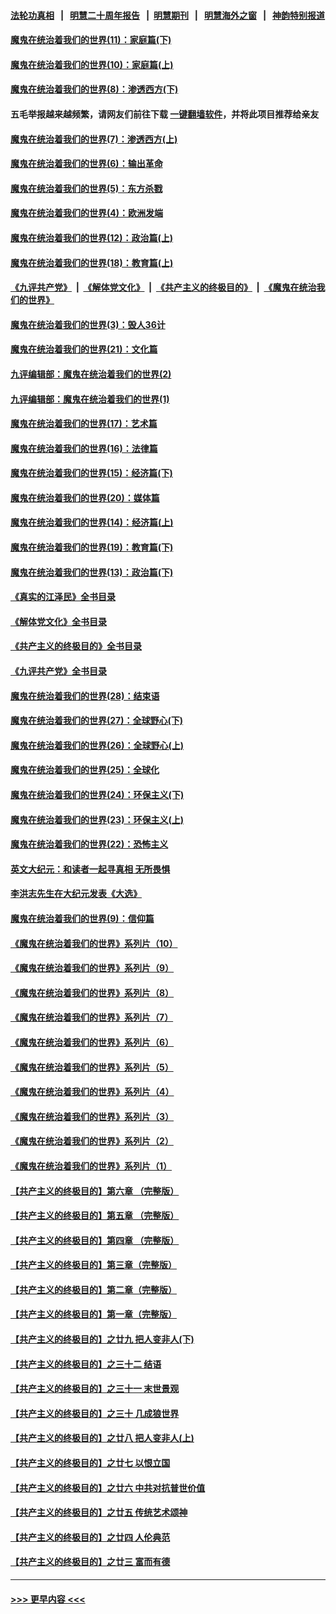 #### [法轮功真相](https://github.com/gfw-breaker/truth/blob/master/README.md?t=0) &nbsp;&nbsp;|&nbsp;&nbsp; [明慧二十周年报告](https://github.com/gfw-breaker/mh-reports/blob/master/README.md?t=0) &nbsp;&nbsp;|&nbsp;&nbsp;[明慧期刊](https://github.com/gfw-breaker/mh-qikan) &nbsp;&nbsp;|&nbsp;&nbsp; [明慧海外之窗](https://github.com/gfw-breaker/mh-news/blob/master/README.md?t=0) &nbsp;&nbsp;|&nbsp;&nbsp; [神韵特别报道](https://github.com/gfw-breaker/mh-news/blob/master/shenyun.md?t=0)
#### [魔鬼在统治着我们的世界(11)：家庭篇(下)](../pages/nsc422/n10440961.md?t=11190650) 
#### [魔鬼在统治着我们的世界(10)：家庭篇(上)](../pages/nsc422/n10435448.md?t=11190650) 
#### [魔鬼在统治着我们的世界(8)：渗透西方(下)](../pages/nsc422/n10429603.md?t=11190650) 
#### 五毛举报越来越频繁，请网友们前往下载 [一键翻墙软件](https://github.com/gfw-breaker/ssr-accounts)，并将此项目推荐给亲友
#### [魔鬼在统治着我们的世界(7)：渗透西方(上)](../pages/nsc422/n10426013.md?t=11190650) 
#### [魔鬼在统治着我们的世界(6)：输出革命](../pages/nsc422/n10421536.md?t=11190650) 
#### [魔鬼在统治着我们的世界(5)：东方杀戮](../pages/nsc422/n10417707.md?t=11190650) 
#### [魔鬼在统治着我们的世界(4)：欧洲发端](../pages/nsc422/n10414890.md?t=11190650) 
#### [魔鬼在统治着我们的世界(12)：政治篇(上)](../pages/nsc422/n10444576.md?t=11190650) 
#### [魔鬼在统治着我们的世界(18)：教育篇(上)](../pages/nsc422/n10526970.md?t=11190650) 
#### [《九评共产党》](https://github.com/begood0513/9ping.md/blob/master/README.md) &nbsp;|&nbsp; [《解体党文化》](../../../../jtdwh.md/blob/master/README.md)  &nbsp;|&nbsp; [《共产主义的终极目的》](../../../../gczydzjmd.md/blob/master/README.md) &nbsp;|&nbsp; [《魔鬼在统治我们的世界》](../../../../mgztzwmdsj.md/blob/master/README.md) 
#### [魔鬼在统治着我们的世界(3)：毁人36计](../pages/nsc422/n10411583.md?t=11190650) 
#### [魔鬼在统治着我们的世界(21)：文化篇](../pages/nsc422/n10597706.md?t=11190650) 
#### [九评编辑部：魔鬼在统治着我们的世界(2)](../pages/nsc422/n10410036.md?t=11190650) 
#### [九评编辑部：魔鬼在统治着我们的世界(1)](../pages/nsc422/n10406825.md?t=11190650) 
#### [魔鬼在统治着我们的世界(17)：艺术篇](../pages/nsc422/n10499093.md?t=11190650) 
#### [魔鬼在统治着我们的世界(16)：法律篇](../pages/nsc422/n10485969.md?t=11190650) 
#### [魔鬼在统治着我们的世界(15)：经济篇(下)](../pages/nsc422/n10469975.md?t=11190650) 
#### [魔鬼在统治着我们的世界(20)：媒体篇](../pages/nsc422/n10586579.md?t=11190650) 
#### [魔鬼在统治着我们的世界(14)：经济篇(上)](../pages/nsc422/n10457370.md?t=11190650) 
#### [魔鬼在统治着我们的世界(19)：教育篇(下)](../pages/nsc422/n10564808.md?t=11190650) 
#### [魔鬼在统治着我们的世界(13)：政治篇(下)](../pages/nsc422/n10448270.md?t=11190650) 
#### [《真实的江泽民》全书目录](../pages/nsc422/n13721399.md?t=11190650) 
#### [《解体党文化》全书目录](../pages/nsc422/n13721157.md?t=11190650) 
#### [《共产主义的终极目的》全书目录](../pages/nsc422/n13721048.md?t=11190650) 
#### [《九评共产党》全书目录](../pages/nsc422/n13708085.md?t=11190650) 
#### [魔鬼在统治着我们的世界(28)：结束语](../pages/nsc422/n10936246.md?t=11190650) 
#### [魔鬼在统治着我们的世界(27)：全球野心(下)](../pages/nsc422/n10928319.md?t=11190650) 
#### [魔鬼在统治着我们的世界(26)：全球野心(上)](../pages/nsc422/n10900318.md?t=11190650) 
#### [魔鬼在统治着我们的世界(25)：全球化](../pages/nsc422/n10788205.md?t=11190650) 
#### [魔鬼在统治着我们的世界(24)：环保主义(下)](../pages/nsc422/n10695307.md?t=11190650) 
#### [魔鬼在统治着我们的世界(23)：环保主义(上)](../pages/nsc422/n10688613.md?t=11190650) 
#### [魔鬼在统治着我们的世界(22)：恐怖主义](../pages/nsc422/n10614727.md?t=11190650) 
#### [英文大纪元：和读者一起寻真相 无所畏惧](../pages/nsc422/n12542027.md?t=11190650) 
#### [李洪志先生在大纪元发表《大选》](../pages/nsc422/n12534746.md?t=11190650) 
#### [魔鬼在统治着我们的世界(9)：信仰篇](../pages/nsc422/n10432159.md?t=11190650) 
#### [《魔鬼在统治着我们的世界》系列片（10）](../pages/nsc422/n12292670.md?t=11190650) 
#### [《魔鬼在统治着我们的世界》系列片（9）](../pages/nsc422/n12290859.md?t=11190650) 
#### [《魔鬼在统治着我们的世界》系列片（8）](../pages/nsc422/n12287445.md?t=11190650) 
#### [《魔鬼在统治着我们的世界》系列片（7）](../pages/nsc422/n12283425.md?t=11190650) 
#### [《魔鬼在统治着我们的世界》系列片（6）](../pages/nsc422/n12282314.md?t=11190650) 
#### [《魔鬼在统治着我们的世界》系列片（5）](../pages/nsc422/n12281419.md?t=11190650) 
#### [《魔鬼在统治着我们的世界》系列片（4）](../pages/nsc422/n12274024.md?t=11190650) 
#### [《魔鬼在统治着我们的世界》系列片（3）](../pages/nsc422/n12271322.md?t=11190650) 
#### [《魔鬼在统治着我们的世界》系列片（2）](../pages/nsc422/n12269049.md?t=11190650) 
#### [《魔鬼在统治着我们的世界》系列片（1）](../pages/nsc422/n12267575.md?t=11190650) 
#### [【共产主义的终极目的】第六章 （完整版）](../pages/nsc422/n11428913.md?t=11190650) 
#### [【共产主义的终极目的】第五章 （完整版）](../pages/nsc422/n11428912.md?t=11190650) 
#### [【共产主义的终极目的】第四章 （完整版）](../pages/nsc422/n11428907.md?t=11190650) 
#### [【共产主义的终极目的】第三章（完整版）](../pages/nsc422/n11428848.md?t=11190650) 
#### [【共产主义的终极目的】第二章（完整版）](../pages/nsc422/n11428831.md?t=11190650) 
#### [【共产主义的终极目的】第一章（完整版）](../pages/nsc422/n11417651.md?t=11190650) 
#### [【共产主义的终极目的】之廿九 把人变非人(下)](../pages/nsc422/n11344140.md?t=11190650) 
#### [【共产主义的终极目的】之三十二 结语](../pages/nsc422/n11360535.md?t=11190650) 
#### [【共产主义的终极目的】之三十一 末世景观](../pages/nsc422/n11351129.md?t=11190650) 
#### [【共产主义的终极目的】之三十 几成狼世界](../pages/nsc422/n11348280.md?t=11190650) 
#### [【共产主义的终极目的】之廿八 把人变非人(上)](../pages/nsc422/n11340492.md?t=11190650) 
#### [【共产主义的终极目的】之廿七 以恨立国](../pages/nsc422/n11336944.md?t=11190650) 
#### [【共产主义的终极目的】之廿六 中共对抗普世价值](../pages/nsc422/n11324785.md?t=11190650) 
#### [【共产主义的终极目的】之廿五 传统艺术颂神](../pages/nsc422/n11296396.md?t=11190650) 
#### [【共产主义的终极目的】之廿四 人伦典范](../pages/nsc422/n11296397.md?t=11190650) 
#### [【共产主义的终极目的】之廿三 富而有德](../pages/nsc422/n11283598.md?t=11190650) 

----
#### [ >>> 更早内容 <<< ](../indexes/nsc422-earlier.md)
